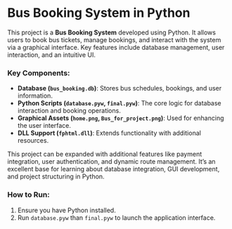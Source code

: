 # Bus Booking System in Python

This project is a **Bus Booking System** developed using Python. It allows users to book bus tickets, manage bookings, and interact with the system via a graphical interface. Key features include database management, user interaction, and an intuitive UI.

### Key Components:
- **Database (`bus_booking.db`)**: Stores bus schedules, bookings, and user information.
- **Python Scripts (`database.pyw`, `final.pyw`)**: The core logic for database interaction and booking operations.
- **Graphical Assets (`home.png`, `Bus_for_project.png`)**: Used for enhancing the user interface.
- **DLL Support (`fphtml.dll`)**: Extends functionality with additional resources.

This project can be expanded with additional features like payment integration, user authentication, and dynamic route management. It’s an excellent base for learning about database integration, GUI development, and project structuring in Python.

### How to Run:
1. Ensure you have Python installed.
2. Run `database.pyw` than `final.pyw` to launch the application interface.

